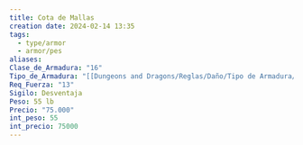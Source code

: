 ```yaml
---
title: Cota de Mallas
creation date: 2024-02-14 13:35
tags:
  - type/armor
  - armor/pes
aliases: 
Clase_de_Armadura: "16"
Tipo_de_Armadura: "[[Dungeons and Dragons/Reglas/Daño/Tipo de Armadura/Pesada|Pesada]]"
Req_Fuerza: "13"
Sigilo: Desventaja
Peso: 55 lb
Precio: "75.000"
int_peso: 55
int_precio: 75000
---
```



